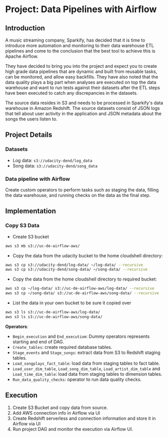 # Project: Data Pipelines with Airflow

## Introduction

A music streaming company, Sparkify, has decided that it is time to introduce more automation and monitoring to their data warehouse ETL pipelines and come to the conclusion that the best tool to achieve this is Apache Airflow.

They have decided to bring you into the project and expect you to create high grade data pipelines that are dynamic and built from reusable tasks, can be monitored, and allow easy backfills. They have also noted that the data quality plays a big part when analyses are executed on top the data warehouse and want to run tests against their datasets after the ETL steps have been executed to catch any discrepancies in the datasets.

The source data resides in S3 and needs to be processed in Sparkify's data warehouse in Amazon Redshift. The source datasets consist of JSON logs that tell about user activity in the application and JSON metadata about the songs the users listen to.

## Project Details

### Datasets

- Log data: ```s3://udacity-dend/log_data```
- Song data: ```s3://udacity-dend/song_data```

### Data pipeline with Airflow

Create custom operators to perform tasks such as staging the data, filling the data warehouse, and running checks on the data as the final step.

## Implementation

### Copy S3 Data

- Create S3 bucket

```bash
aws s3 mb s3://uc-de-airflow-aws/
```

- Copy the data from the udacity bucket to the home cloudshell directory:

```bash
aws s3 cp s3://udacity-dend/log-data/ ~/log-data/ --recursive
aws s3 cp s3://udacity-dend/song-data/ ~/song-data/ --recursive
```

- Copy the data from the home cloudshell directory to required bucket:

```bash
aws s3 cp ~/log-data/ s3://uc-de-airflow-aws/log-data/ --recursive
aws s3 cp ~/song-data/ s3://uc-de-airflow-aws/song-data/ --recursive
```

- List the data in your own bucket to be sure it copied over

```bash
aws s3 ls s3://uc-de-airflow-aws/log-data/
aws s3 ls s3://uc-de-airflow-aws/song-data/
```



**Operators**:

- ```Begin_execution``` and ```End_executiom```: Dummy operators represents starting and end of DAG.
- ```Create_tables```: create required database tables.
- ```Stage_events``` and ```Stage_songs```:  extract data from S3 to Redshift staging tables.
- ```Load_songplays_fact_table```: load data from staging tables to fact table.
- ```Load_user_dim_table```, ```Load_song_dim_table```, ```Load_artist_dim_table``` and ```Load_time_dim_table```: load data from staging tables to dimension tables.
- ```Run_data_quality_checks```: operator to run data quality checks.

## Execution

1. Create S3 Bucket and copy data from source.
2. Add AWS connection info in Airflow via UI
3. Create Redshift serverless and connection information and store it in Airflow via UI
4. Run project DAG and monitor the execution via Airflow UI.
